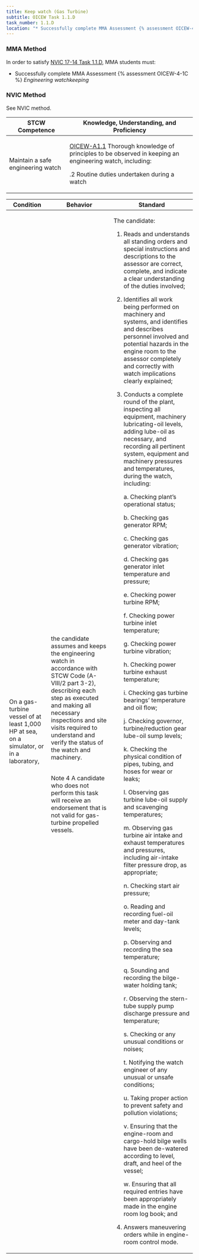 ```yaml
---
title: Keep watch (Gas Turbine)
subtitle: OICEW Task 1.1.D 
task_number: 1.1.D
location: "* Successfully complete MMA Assessment {% assessment OICEW-4-1C %} *Engineering watchkeeping*" 
---
```



### MMA Method

In order to satisfy  [NVIC 17-14  Task  1.1.D]({{site.baseurl}}/assets/images/nvic-17-14.pdf), MMA students must:

* Successfully complete MMA Assessment {% assessment OICEW-4-1C %} *Engineering watchkeeping*


### NVIC Method

<a onclick="togglevisibility('nvic_methods')" >See NVIC method.</a>

<div id='nvic_methods' class='hide'>

<table>
<thead>
<tr>
<th class='forty'> STCW Competence </th>
<th class='sixty'> Knowledge, Understanding, and Proficiency </th>
</tr>
</thead>




<tbody>
<tr><td markdown='1'>

Maintain a safe engineering watch

</td><td markdown='1'>

[OICEW-A1.1]({{site.baseurl}}/tables/31.html#OICEW-A1.1) Thorough knowledge of principles to be observed in keeping an engineering watch, including: 

.2  Routine duties undertaken during a watch

</td></tr>


</tbody>
</table>


<table>
<thead>
<tr><th class='twenty'>  Condition </th><th class='twenty'> Behavior </th><th  class='sixty'>Standard </th></tr>
</thead>
<tbody >



<tr><td markdown='1'>

On a gas-turbine vessel of at least 1,000 HP at sea, on a simulator, or in a laboratory,

</td><td markdown='1'>

the candidate assumes and keeps the engineering watch in accordance with STCW Code (A-VIII/2 part 3-2), describing each step as executed and making all necessary inspections and site visits required to understand and verify the status of the watch and machinery.

<br>

<div class="tooltip">Note 4
<span class="tooltiptext">
A candidate who does not perform this task will receive an endorsement that is not valid for gas-turbine propelled vessels.
</span>
</div>


</td><td markdown='1'>

The candidate:

1. Reads and understands all standing orders and special instructions and descriptions to the assessor are correct, complete, and indicate a clear understanding of the duties involved;

2. Identifies all work being performed on machinery and systems, and identifies and describes personnel involved and potential hazards in the engine room to the assessor completely and correctly with watch implications clearly explained;

3. Conducts a complete round of the plant, inspecting all equipment, machinery lubricating-oil levels, adding lube-oil as necessary, and recording all pertinent system, equipment and machinery pressures and temperatures, during the watch, including:

     a. Checking plant’s operational status;

     b. Checking gas generator RPM;

     c. Checking gas generator vibration;

     d. Checking gas generator inlet temperature and pressure;

     e. Checking power turbine RPM;

     f. Checking power turbine inlet temperature;

     g. Checking power turbine vibration;

     h. Checking power turbine exhaust temperature;

     i. Checking gas turbine bearings’ temperature and oil flow;

     j. Checking governor, turbine/reduction gear lube-oil sump levels;

     k. Checking the physical condition of pipes, tubing, and hoses for wear or leaks;

     l. Observing gas turbine lube-oil supply and scavenging temperatures;

     m. Observing gas turbine air intake and exhaust temperatures and pressures, including air-intake filter pressure drop, as appropriate;

     n. Checking start air pressure;

     o. Reading and recording fuel-oil meter and day-tank levels;

     p. Observing and recording the sea temperature;

     q. Sounding and recording the bilge-water holding tank;

     r. Observing the stern-tube supply pump discharge pressure and temperature;

     s. Checking or any unusual conditions or noises;

     t. Notifying the watch engineer of any unusual or unsafe conditions;

     u. Taking proper action to prevent safety and pollution violations;

     v. Ensuring that the engine-room and cargo-hold bilge wells have been de-watered according to level, draft, and heel of the vessel;

     w. Ensuring that all required entries have been appropriately made in the engine room log book; and

4. Answers maneuvering orders while in engine-room control mode.

</td></tr>
</tbody>
</table>
</div>

